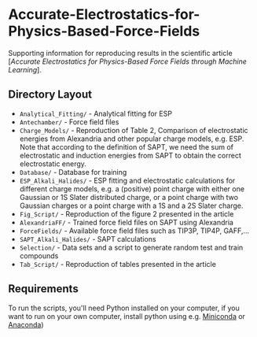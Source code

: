# Accurate-Electrostatics-for-Physics-Based-Force-Fields
Supporting information for reproducing results in the scientific article
[_Accurate Electrostatics for Physics-Based Force Fields through Machine Learning_].


## Directory Layout

- `Analytical_Fitting/` - Analytical fitting for ESP
- `Antechamber/` - Force field files 
- `Charge_Models/` - Reproduction of Table 2, Comparison of electrostatic energies from Alexandria and other popular charge models, e.g. ESP. Note that according to the definition of SAPT, we 
   need the sum of electrostatic and induction energies from SAPT to obtain the correct electrostatic energy. 
- `Database/` - Database for training 
- `ESP_Alkali_Halides/` - ESP fitting and electrostatic calculations for different charge models, e.g. a (positive) point charge with either one Gaussian or 1S Slater distributed charge, or a 
   point charge with two Gaussian charges or a point charge with a 1S and a 2S Slater charge.
- `Fig_Script/` - Reproduction of the figure 2 presented in the article
- `AlexandriaFF/` - Trained force field files on SAPT using Alexandria
- `ForceFields/` - Available force field files such as TIP3P, TIP4P, GAFF,... 
- `SAPT_Alkali_Halides/` - SAPT calculations  
- `Selection/` - Data sets and a script to generate random test and train compounds 
- `Tab_Script/` - Reproduction of tables presented in the article

## Requirements

To run the scripts, you'll need Python installed on your computer, if you want to run on your own computer,
install python using e.g. [Miniconda](https://conda.io/miniconda.html) or [Anaconda](https://docs.conda.io))
